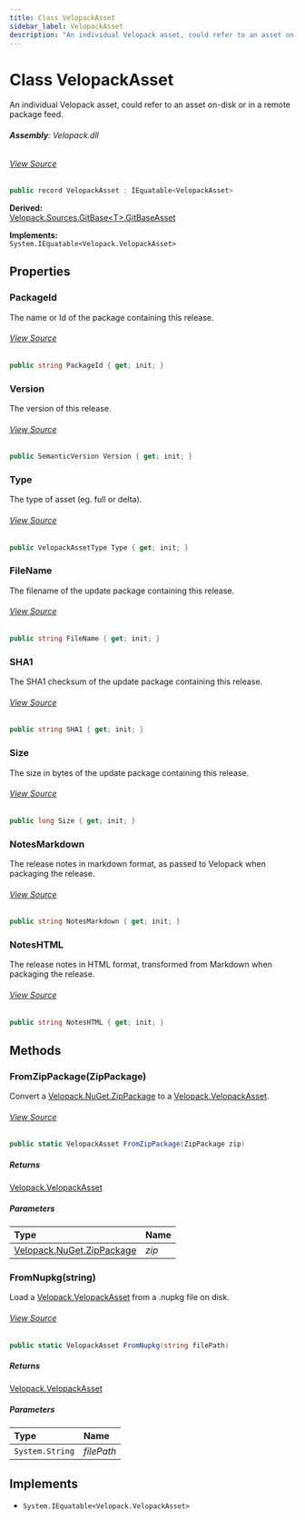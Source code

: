 ```yaml
---
title: Class VelopackAsset
sidebar_label: VelopackAsset
description: "An individual Velopack asset, could refer to an asset on-disk or in a remote package feed."
---
```

# Class VelopackAsset
An individual Velopack asset, could refer to an asset on-disk or in a remote package feed.

###### **Assembly**: Velopack.dll
###### [View Source](https://github.com/velopack/velopack.git/blob/master/src/Velopack/VelopackAsset.cs#L43)
```csharp title="Declaration"
public record VelopackAsset : IEquatable<VelopackAsset>
```
**Derived:**  
[Velopack.Sources.GitBase&lt;T&gt;.GitBaseAsset](../Velopack.Sources/GitBase`T`.GitBaseAsset)

**Implements:**  
`System.IEquatable<Velopack.VelopackAsset>`

## Properties
### PackageId
The name or Id of the package containing this release.
###### [View Source](https://github.com/velopack/velopack.git/blob/master/src/Velopack/VelopackAsset.cs#L46)
```csharp title="Declaration"
public string PackageId { get; init; }
```
### Version
The version of this release.
###### [View Source](https://github.com/velopack/velopack.git/blob/master/src/Velopack/VelopackAsset.cs#L49)
```csharp title="Declaration"
public SemanticVersion Version { get; init; }
```
### Type
The type of asset (eg. full or delta).
###### [View Source](https://github.com/velopack/velopack.git/blob/master/src/Velopack/VelopackAsset.cs#L52)
```csharp title="Declaration"
public VelopackAssetType Type { get; init; }
```
### FileName
The filename of the update package containing this release.
###### [View Source](https://github.com/velopack/velopack.git/blob/master/src/Velopack/VelopackAsset.cs#L55)
```csharp title="Declaration"
public string FileName { get; init; }
```
### SHA1
The SHA1 checksum of the update package containing this release.
###### [View Source](https://github.com/velopack/velopack.git/blob/master/src/Velopack/VelopackAsset.cs#L58)
```csharp title="Declaration"
public string SHA1 { get; init; }
```
### Size
The size in bytes of the update package containing this release.
###### [View Source](https://github.com/velopack/velopack.git/blob/master/src/Velopack/VelopackAsset.cs#L61)
```csharp title="Declaration"
public long Size { get; init; }
```
### NotesMarkdown
The release notes in markdown format, as passed to Velopack when packaging the release.
###### [View Source](https://github.com/velopack/velopack.git/blob/master/src/Velopack/VelopackAsset.cs#L64)
```csharp title="Declaration"
public string NotesMarkdown { get; init; }
```
### NotesHTML
The release notes in HTML format, transformed from Markdown when packaging the release.
###### [View Source](https://github.com/velopack/velopack.git/blob/master/src/Velopack/VelopackAsset.cs#L67)
```csharp title="Declaration"
public string NotesHTML { get; init; }
```
## Methods
### FromZipPackage(ZipPackage)
Convert a [Velopack.NuGet.ZipPackage](../Velopack.NuGet/ZipPackage) to a [Velopack.VelopackAsset](../Velopack/VelopackAsset).
###### [View Source](https://github.com/velopack/velopack.git/blob/master/src/Velopack/VelopackAsset.cs#L72)
```csharp title="Declaration"
public static VelopackAsset FromZipPackage(ZipPackage zip)
```

##### Returns

[Velopack.VelopackAsset](../Velopack/VelopackAsset)

##### Parameters

| Type | Name |
|:--- |:--- |
| [Velopack.NuGet.ZipPackage](../Velopack.NuGet/ZipPackage) | *zip* |

### FromNupkg(string)
Load a [Velopack.VelopackAsset](../Velopack/VelopackAsset) from a .nupkg file on disk.
###### [View Source](https://github.com/velopack/velopack.git/blob/master/src/Velopack/VelopackAsset.cs#L90)
```csharp title="Declaration"
public static VelopackAsset FromNupkg(string filePath)
```

##### Returns

[Velopack.VelopackAsset](../Velopack/VelopackAsset)

##### Parameters

| Type | Name |
|:--- |:--- |
| `System.String` | *filePath* |


## Implements

* `System.IEquatable<Velopack.VelopackAsset>`
